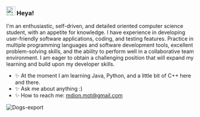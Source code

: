 ### <img src='https://qpluspicture.oss-cn-beijing.aliyuncs.com/6LjjQA/Hi.gif' alt='Hi' width="24"/> Heya!

I'm an enthusiastic, self-driven, and detailed oriented computer science student, with an appetite for knowledge. I have experience in developing user-friendly software applications, coding, and testing features. Practice in multiple programming languages and software development tools, excellent problem-solving skills, and the ability to perform well in a collaborative team environment. I am eager to obtain a challenging position that will expand my learning and build upon my developer skills.

- ✨ At the moment I am learning Java, Python, and a little bit of C++ here and there.
- ✨ Ask me about anything :)
- ✨ How to reach me: mdion.mot@gmail.com


![Dogs-export](https://github.com/MotBCS/MotBCS/assets/82474687/9fb33fcf-edfb-4d5b-996a-a9774079ac24)
